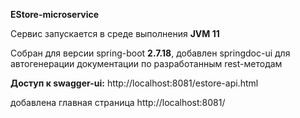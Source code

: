 **EStore-microservice**

Сервис запускается в среде выполнения **JVM 11**

Собран для версии spring-boot **2.7.18**, добавлен springdoc-ui для автогенерации документации по разработанным rest-методам

**Доступ к swagger-ui:** http://localhost:8081/estore-api.html



добавлена главная страница http://localhost:8081/
